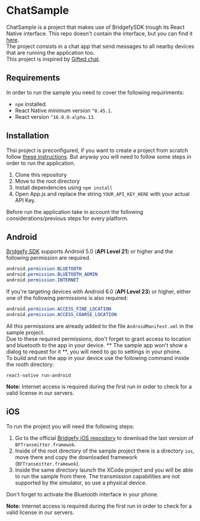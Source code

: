 # ChatSample
ChatSample is a project that makes use of BridgefySDK trough its React Native interface. This repo doesn't contain the interface, but you can find it [here](https://bitbucket.org/bridgefy/react-native-bridgefy-sdk).  
The project consists in a chat app that send messages to all nearby devices that are running the application too.  
This project is inspired by [Gifted chat](https://github.com/FaridSafi/react-native-gifted-chat).

## Requirements
In order to run the sample you need to cover the following requiriments:  

- `npm` installed.
- React Native minimum version `^0.45.1`.
- React version `^16.0.0-alpha.13`.


## Installation
Thsi project is preconfigured, if you want to create a project from scratch follow [these instructions](https://bitbucket.org/bridgefy/react-native-bridgefy-sdk). But anyway you will need to follow some steps in order to run the application.

1. Clone this repository
2. Move to the root directory
3. Install dependencies using `npm install`
4. Open App.js and replace the string `YOUR_API_KEY_HERE` with your actual API Key.

Before run the application take in account the following considerations/previous steps for every platform.

## Android 
[Bridgefy SDK](https://github.com/bridgefy/bridgefy-android-samples/blob/master/README.md) supports Android 5.0 (**API Level 21**) or higher and the following permission are required.

```java
android.permission.BLUETOOTH
android.permission.BLUETOOTH_ADMIN
android.permission.INTERNET
```
If you're targeting devices with Android  6.0 (**API Level 23**) or higher, either one of the following permissions is also required:

```java
android.permission.ACCESS_FINE_LOCATION
android.permission.ACCESS_COARSE_LOCATION
```
All this permissions are already added to the file `AndroidManifest.xml` in the sample project.  
Due to these required permissions, don't forget to grant access to location and bluetooth to the app in your device. ** The sample app won't show a dialog to request for it **, you will need to go to settings in your phone.  
To build and run the app in your device use the following command inside the rooth directory:  
```
react-native run-android
```
**Note:** Internet access is required during the first run in order to check for a valid license in our servers.

## iOS
To run the project you will need the following steps:  

1. Go to the official [Bridgefy iOS repository](https://bitbucket.org/bridgefy/bridgefy-ios-dist) to download the last version of `BFTransmitter.framewok`.  
2. Inside of the root directory of the sample project there is a directory `ios`, move there and copy the downloaded framework (`BFTransmitter.framewok`).
3. Inside the same directory launch the XCode project and you will be able to run the sample from there. The transmission capabilities are not supported by the simulator, so use a physical device.

Don't forget to activate the Bluetooth interface in your phone.

**Note:** Internet access is required during the first run in order to check for a valid license in our servers.

